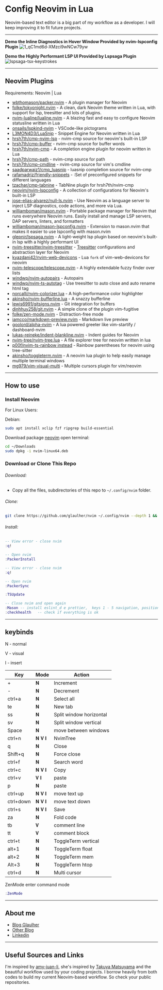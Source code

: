 # Config Neovim in Lua

Neovim-based text editor is a big part of my workflow as a developer. I will keep improving it to fit future projects.

---

**Demo the Inline Diagnostics in Hover Window Provided by nvim-lspconfig Plugin** 
![1_qC1md6d-XMzci9wNCw79yw](https://user-images.githubusercontent.com/93111441/195991340-32713056-2500-4f2e-bd03-4ad845b10f5d.gif)

**Demo the Highly Performant LSP UI Provided by Lspsaga Plugin**  
![lspsaga-tsx-keystrokes](https://user-images.githubusercontent.com/93111441/195991360-6d2949d0-39ae-4c0a-b2b9-2f93e475c6fd.gif)  

---

## Neovim Plugins

Requirements: Neovim | Lua  

- [wbthomason/packer.nvim](https://github.com/wbthomason/packer.nvim) - A plugin manager for Neovim
- [folke/tokyonight.nvim](https://github.com/folke/tokyonight.nvim) - A clean, dark Neovim theme written in Lua, with support for lsp, treesitter and lots of plugins.
- [nvim-lualine/lualine.nvim](https://github.com/nvim-lualine/lualine.nvim) - A blazing fast and easy to configure Neovim statusline written in Lua
- [onsails/lspkind-nvim](https://github.com/onsails/lspkind-nvim) - VSCode-like pictograms
- [L3MON4D3/LuaSnip](https://github.com/L3MON4D3/LuaSnip) - Snippet Engine for Neovim written in Lua
- [hrsh7th/cmp-nvim-lsp](https://github.com/hrsh7th/cmp-nvim-lsp) - nvim-cmp source for neovim's built-in LSP
- [hrsh7th/cmp-buffer](https://github.com/hrsh7th/cmp-buffer) - nvim-cmp source for buffer words
- [hrsh7th/nvim-cmp](https://github.com/hrsh7th/nvim-cmp) - A completion engine plugin for neovim written in Lua
- [hrsh7th/cmp-path](https://github.com/hrsh7th/cmp-path) - nvim-cmp source for path
- [hrsh7th/cmp-cmdline](https://github.com/hrsh7th/cmp-cmdline) - nvim-cmp source for vim's cmdline
- [saadparwaiz1/cmp_luasnip](https://github.com/saadparwaiz1/cmp_luasnip) - luasnip completion source for nvim-cmp
- [rafamadriz/friendly-snippets](https://github.com/rafamadriz/friendly-snippets) - :Set of preconfigured snippets for different languages
- [tzachar/cmp-tabnine](https://github.com/tzachar/cmp-tabnine) - TabNine plugin for hrsh7th/nvim-cmp
- [neovim/nvim-lspconfig](https://github.com/neovim/nvim-lspconfig) - A collection of configurations for Neovim's built-in LSP
- [jose-elias-alvarez/null-ls.nvim](https://github.com/jose-elias-alvarez/null-ls.nvim) - Use Neovim as a language server to inject LSP diagnostics, code actions, and more via Lua.
- [williamboman/mason.nvim](https://github.com/williamboman/mason.nvim) - Portable package manager for Neovim that runs everywhere Neovim runs. Easily install and manage LSP servers, DAP servers, linters, and formatters
- [williamboman/mason-lspconfig.nvim](https://github.com/williamboman/mason-lspconfig.nvim) - Extension to mason.nvim that makes it easier to use lspconfig with mason.nvim
- [glepnir/lspsaga.nvim](https://github.com/glepnir/lspsaga.nvim) - A light-weight lsp plugin based on neovim's built-in lsp with a highly performant UI
- [nvim-treesitter/nvim-treesitter](https://github.com/nvim-treesitter/nvim-treesitter) - [Treesitter](https://github.com/tree-sitter/tree-sitter) configurations and abstraction layer for Neovim
- [kyazdani42/nvim-web-devicons](https://github.com/kyazdani42/nvim-web-devicons) - Lua `fork` of vim-web-devicons for neovim
- [nvim-telescope/telescope.nvim](https://github.com/nvim-telescope/telescope.nvim) - A highly extendable fuzzy finder over lists
- [windwp/nvim-autopairs](https://github.com/windwp/nvim-autopairs) - Autopairs
- [windwp/nvim-ts-autotag](https://github.com/windwp/nvim-ts-autotag) - Use treesitter to auto close and auto rename html tag
- [norcalli/nvim-colorizer.lua](https://github.com/norcalli/nvim-colorizer.lua) - A high-performance color highlighter
- [akinsho/nvim-bufferline.lua](https://github.com/akinsho/nvim-bufferline.lua) - A snazzy bufferline
- [lewis6991/gitsigns.nvim](https://github.com/lewis6991/gitsigns.nvim) - Git integration for buffers
- [dinhhuy258/git.nvim](https://github.com/dinhhuy258/git.nvim) - A simple clone of the plugin vim-fugitive
- [folke/zen-mode.nvim](https://github.com/folke/zen-mode.nvim) - Distraction-free mode
- [iamcco/markdown-preview.nvim](https://github.com/iamcco/markdown-preview.nvim) - Markdown live preview
- [goolord/alpha-nvim](https://github.com/goolord/alpha-nvim) - A lua powered greeter like vim-startify / dashboard-nvim
- [lukas-reineke/indent-blankline.nvim](https://github.com/lukas-reineke/indent-blankline.nvim) - Indent guides for Neovim
- [nvim-tree/nvim-tree.lua](https://github.com/nvim-tree/nvim-tree.lua) - A file explorer tree for neovim written in lua
- [p00f/nvim-ts-rainbow instead](https://github.com/p00f/nvim-ts-rainbow) - Rainbow parentheses for neovim using tree-sitter
- [akinsho/toggleterm.nvim](https://github.com/akinsho/toggleterm.nvim) -  A neovim lua plugin to help easily manage multiple terminal windows
- [mg979/vim-visual-multi](https://github.com/mg979/vim-visual-multi) - Multiple cursors plugin for vim/neovim

---

## How to use

### Install Neovim

For Linux Users:

Debian:

```bash
sudo apt install xclip fzf ripgrep build-essential
```

Download package [neovim](https://github.com/neovim/neovim/releases) open terminal:

```bash
cd ~/Downloads
sudo dpkg -i nvim-linux64.deb
```

### Download or Clone This Repo

###### Download:

- Copy all the files, subdirectories of this repo to `~/.config/nvim` folder. 

###### Clone:

```bash
git clone https://github.com/glaulher/nvim ~/.config/nvim --depth 1 && nvim
```

###### Install:

```lua
-- View error - close nvim
:q! 

-- Open nvim  
:PackerInstall

-- View error - close nvim
:q!

-- Open nvim 
:PackerSync

:TSUpdate

-- Close nvim and open again 
:Mason -- install eslint_d e prettier,  keys 1 - 5 navigation, position above package and press i to install.
:checkhealth   -- check if everything is ok
```

---

## keybinds

N - normal

V -  visual

I - insert

| Key       | Mode     | Action                  |
| --------- | -------- | ----------------------- |
| +         | 𝐍       | Increment               |
| -         | 𝐍       | Decrement               |
| ctrl+a    | 𝐍       | Select all              |
| te        | 𝐍       | New tab                 |
| ss        | 𝐍       | Split window horizontal |
| sv        | 𝐍       | Split window vertical   |
| Space     | 𝐍       | move between windows    |
| ctrl+n    | 𝐍 𝐕 𝐈 | NvimTree                |
| q         | 𝐍       | Close                   |
| Shift+q   | 𝐍       | Force close             |
| ctrl+f    | 𝐍       | Search word             |
| ctrl+c    | 𝐍 𝐕 𝐈 | Copy                    |
| ctrl+v    | 𝐕 𝐈    | paste                   |
| p         | 𝐍       | paste                   |
| ctrl+up   | 𝐍 𝐕 𝐈 | move text up            |
| ctrl+down | 𝐍 𝐕 𝐈 | move text down          |
| ctrl+s    | 𝐍 𝐕 𝐈 | Save                    |
| za        | 𝐍       | Fold code               |
| tb        | 𝐕       | comment line            |
| tt        | 𝐕       | comment block           |
| ctrl+t    | 𝐍       | ToggleTerm vertical     |
| alt+1     | 𝐍       | ToggleTerm float        |
| alt+2     | 𝐍       | ToggleTerm mem          |
| Alt+3     | 𝐍       | ToggleTerm htop         |
| ctrl+d    | 𝐍       | Multi cursor            |

ZenMode enter command mode

```lua
:ZenMode
```

---

## About me

- [Blog Glaulher](https://glaulher.github.io/)
- [Other Blog](https://terminaldopenguin.blogspot.com/)
- [Linkedin](https://www.linkedin.com/in/glaulher-medeiros-03799967/)

---

## Useful Sources and Links

I'm inspired by [amy-juan-li](https://github.com/amy-juan-li/nvim-lua), she's inspired by  [Takuya Matsuyama](https://github.com/craftzdog/dotfiles-public) and the beautiful workflow used by your coding projects. I borrow heavily from both codes to build my current Neovim-based workflow. So check your public repositories.
